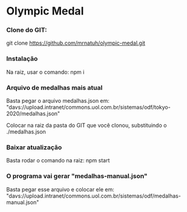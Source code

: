 # Olympic Medal

### Clone do GIT:

git clone https://github.com/mrnatuh/olympic-medal.git

### Instalação 

Na raiz, usar o comando: npm i

### Arquivo de medalhas mais atual

Basta pegar o arquivo medalhas.json em: "davs://upload.intranet/commons.uol.com.br/sistemas/odf/tokyo-2020/medalhas.json"

Colocar na raiz da pasta do GIT que você clonou, substituindo o ./medalhas.json

### Baixar atualização

Basta rodar o comando na raiz: npm start

### O programa vai gerar "medalhas-manual.json"

Basta pegar esse arquivo e colocar ele em: "davs://upload.intranet/commons.uol.com.br/sistemas/odf/medalhas-manual.json"